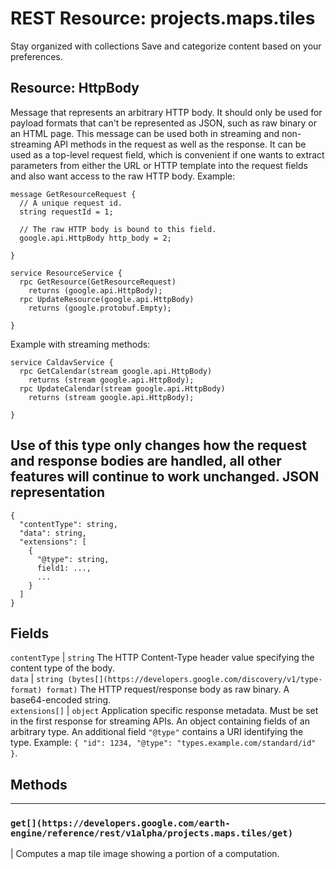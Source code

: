  
#  REST Resource: projects.maps.tiles
Stay organized with collections  Save and categorize content based on your preferences. 
## Resource: HttpBody
Message that represents an arbitrary HTTP body. It should only be used for payload formats that can't be represented as JSON, such as raw binary or an HTML page.
This message can be used both in streaming and non-streaming API methods in the request as well as the response.
It can be used as a top-level request field, which is convenient if one wants to extract parameters from either the URL or HTTP template into the request fields and also want access to the raw HTTP body.
Example:
```
message GetResourceRequest {
  // A unique request id.
  string requestId = 1;

  // The raw HTTP body is bound to this field.
  google.api.HttpBody http_body = 2;

}

service ResourceService {
  rpc GetResource(GetResourceRequest)
    returns (google.api.HttpBody);
  rpc UpdateResource(google.api.HttpBody)
    returns (google.protobuf.Empty);

}

```

Example with streaming methods:
```
service CaldavService {
  rpc GetCalendar(stream google.api.HttpBody)
    returns (stream google.api.HttpBody);
  rpc UpdateCalendar(stream google.api.HttpBody)
    returns (stream google.api.HttpBody);

}

```

Use of this type only changes how the request and response bodies are handled, all other features will continue to work unchanged.
JSON representation  
---  
```
{
  "contentType": string,
  "data": string,
  "extensions": [
    {
      "@type": string,
      field1: ...,
      ...
    }
  ]
}
```
  
Fields  
---  
`contentType` |  `string` The HTTP Content-Type header value specifying the content type of the body.  
`data` |  `string (bytes[](https://developers.google.com/discovery/v1/type-format) format)` The HTTP request/response body as raw binary. A base64-encoded string.  
`extensions[]` |  `object` Application specific response metadata. Must be set in the first response for streaming APIs. An object containing fields of an arbitrary type. An additional field `"@type"` contains a URI identifying the type. Example: `{ "id": 1234, "@type": "types.example.com/standard/id" }`.  
## Methods  
---  
### `get[](https://developers.google.com/earth-engine/reference/rest/v1alpha/projects.maps.tiles/get)`
|  Computes a map tile image showing a portion of a computation.  
